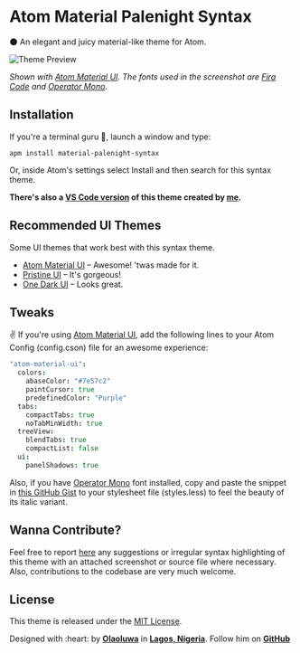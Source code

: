 # Atom Material Palenight Syntax

:new_moon: An elegant and juicy material-like theme for Atom.

![Theme Preview](http://i.imgur.com/buO6PTX.png)

_Shown with [Atom Material UI][1]. The fonts used in the screenshot are [Fira Code](https://github.com/tonsky/FiraCode) and [Operator Mono](http://www.typography.com/fonts/operator)._

## Installation
If you're a terminal guru :ghost:, launch a window and type:
```shell
apm install material-palenight-syntax
```
Or, inside Atom's settings select Install and then search for this syntax theme.

**There's also a [VS Code version](https://marketplace.visualstudio.com/items?itemName=whizkydee.material-palenight-theme) of this theme created by [me](https://twitter.com/mrolaolu).**

## Recommended UI Themes

Some UI themes that work best with this syntax theme.

* [Atom Material UI][1] &ndash; Awesome! 'twas made for it.
* [Pristine UI][2] &ndash; It's gorgeous!
* [One Dark UI][3] &ndash; Looks great.

## Tweaks
:v: If you're using [Atom Material UI][1], add the following lines to your Atom Config (config.cson) file for an awesome experience:

``` coffee
"atom-material-ui":
  colors:
    abaseColor: "#7e57c2"
    paintCursor: true
    predefinedColor: "Purple"
  tabs:
    compactTabs: true
    noTabMinWidth: true
  treeView:
    blendTabs: true
    compactList: false
  ui:
    panelShadows: true
```

Also, if you have [Operator Mono](http://www.typography.com/fonts/operator) font installed, copy and paste the snippet in [this GitHub Gist](https://gist.github.com/whizkydee/d60342e54952cb85808d71c5d381260e) to your stylesheet file (styles.less) to feel the beauty of its italic variant.


[1]: https://atom.io/themes/atom-material-ui
[2]: https://atom.io/themes/pristine-ui
[3]: https://atom.io/themes/one-dark-ui

## Wanna Contribute?
Feel free to report [here](https://github.com/whizkydee/material-palenight-syntax/issues) any suggestions or irregular syntax highlighting of this theme with an attached screenshot or source file where necessary. Also, contributions to the codebase are very much welcome.

## License
This theme is released under the [MIT License](https://github.com/whizkydee/atom-material-palenight-syntax/blob/master/LICENSE.md).

Designed with :hear️t: by **[Olaoluwa](https://twitter.com/mrolaolu)** in **[Lagos, Nigeria](https://www.google.com.ng/maps/place/Lagos)**. Follow him on **[GitHub](https://github.com/whizkydee)**
